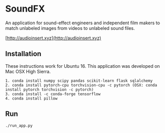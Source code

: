 # SoundFX

An application for sound-effect engineers and independent film makers to match unlabeled images from videos to unlabeled sound files. 

[http://audioinsert.xyz](http://audioinsert.xyz)

## Installation
These instructions work for Ubuntu 16. This application was developed on Mac OSX High Sierra.

```
1. conda install numpy scipy pandas scikit-learn flask sqlalchemy
2. conda install pytorch-cpu torchvision-cpu -c pytorch (OSX: conda install pytorch torchvision -c pytorch)
3. conda install -c conda-forge tensorflow
4. conda install pillow
```

## Run

```
./run_app.py
```



